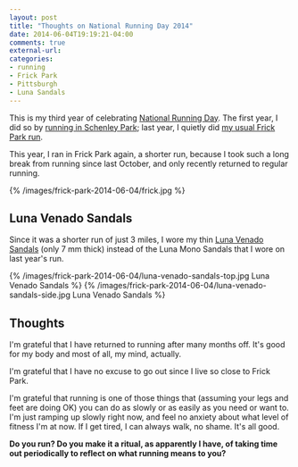 ```yaml
---
layout: post
title: "Thoughts on National Running Day 2014"
date: 2014-06-04T19:19:21-04:00
comments: true
external-url: 
categories: 
- running
- Frick Park
- Pittsburgh
- Luna Sandals
---
```

This is my third year of celebrating [National Running Day](http://www.runningday.org/). The first year, I did so by [running in Schenley Park](/blog/2012/06/06/i-celebrated-national-running-day-in-schenley-park-remembering-how-i-began-to-run-13-year-ago/); last year, I quietly did [my usual Frick Park run](/blog/2013/06/05/celebrating-national-running-day-quietly-in-frick-park/).

This year, I ran in Frick Park again, a shorter run, because I took such a long break from running since last October, and only recently returned to regular running.

{% /images/frick-park-2014-06-04/frick.jpg %}

## Luna Venado Sandals

Since it was a shorter run of just 3 miles, I wore my thin [Luna Venado Sandals](http://www.lunasandals.com/products/luna-venado) (only 7 mm thick) instead of the Luna Mono Sandals that I wore on last year's run.

{% /images/frick-park-2014-06-04/luna-venado-sandals-top.jpg Luna Venado Sandals %}
{% /images/frick-park-2014-06-04/luna-venado-sandals-side.jpg Luna Venado Sandals %}

## Thoughts

I'm grateful that I have returned to running after many months off. It's good for my body and most of all, my mind, actually.

I'm grateful that I have no excuse to go out since I live so close to Frick Park.

I'm grateful that running is one of those things that (assuming your legs and feet are doing OK) you can do as slowly or as easily as you need or want to. I'm just ramping up slowly right now, and feel no anxiety about what level of fitness I'm at now. If I get tired, I can always walk, no shame. It's all good.

**Do you run? Do you make it a ritual, as apparently I have, of taking time out periodically to reflect on what running means to you?**
